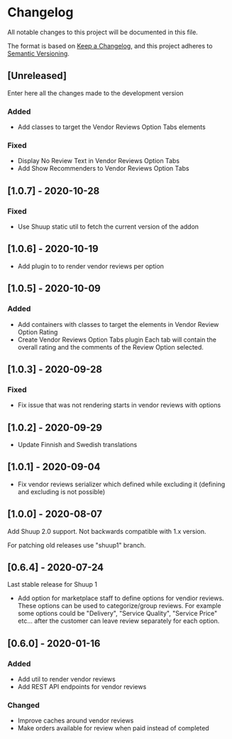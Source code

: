 # Changelog
All notable changes to this project will be documented in this file.

The format is based on [Keep a Changelog](https://keepachangelog.com/en/1.0.0/),
and this project adheres to [Semantic Versioning](https://semver.org/spec/v2.0.0.html).

## [Unreleased]

Enter here all the changes made to the development version

### Added

- Add classes to target the Vendor Reviews Option Tabs elements


### Fixed

- Display No Review Text in Vendor Reviews Option Tabs
- Add Show Recommenders to Vendor Reviews Option Tabs


## [1.0.7] - 2020-10-28

### Fixed

- Use Shuup static util to fetch the current version of the addon


## [1.0.6] - 2020-10-19

- Add plugin to to render vendor reviews per option


## [1.0.5] - 2020-10-09

### Added

- Add containers with classes to target the elements in Vendor Review Option Rating
- Create Vendor Reviews Option Tabs plugin
  Each tab will contain the overall rating and the comments of the Review Option selected.


## [1.0.3] - 2020-09-28

### Fixed

- Fix issue that was not rendering starts in vendor reviews with options


## [1.0.2] - 2020-09-29

- Update Finnish and Swedish translations


## [1.0.1] - 2020-09-04

- Fix vendor reviews serializer which defined while excluding it
  (defining and excluding is not possible)


## [1.0.0] - 2020-08-07

Add Shuup 2.0 support. Not backwards compatible with 1.x version.

For patching old releases use "shuup1" branch.

## [0.6.4] - 2020-07-24

Last stable release for Shuup 1

- Add option for marketplace staff to define options for vendior reviews.
  These options can be used to categorize/group reviews. For example some
  options could be "Delivery", "Service Quality", "Service Price" etc... after
  the customer can leave review separately for each option.

## [0.6.0] - 2020-01-16

### Added

- Add util to render vendor reviews
- Add REST API endpoints for vendor reviews

### Changed

- Improve caches around vendor reviews
- Make orders available for review when paid instead of completed
